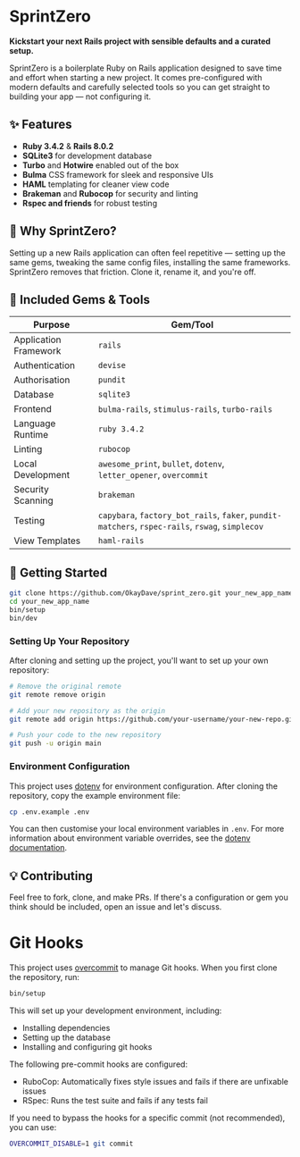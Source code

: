 # SprintZero

**Kickstart your next Rails project with sensible defaults and a curated setup.**

SprintZero is a boilerplate Ruby on Rails application designed to save time and effort when starting a new project. It comes pre-configured with modern defaults and carefully selected tools so you can get straight to building your app — not configuring it.

## ✨ Features

- **Ruby 3.4.2** & **Rails 8.0.2**
- **SQLite3** for development database
- **Turbo** and **Hotwire** enabled out of the box
- **Bulma** CSS framework for sleek and responsive UIs
- **HAML** templating for cleaner view code
- **Brakeman** and **Rubocop** for security and linting
- **Rspec and friends** for robust testing

## 🔧 Why SprintZero?

Setting up a new Rails application can often feel repetitive — setting up the same gems, tweaking the same config files, installing the same frameworks. SprintZero removes that friction. Clone it, rename it, and you're off.


## 🧰 Included Gems & Tools

| Purpose             | Gem/Tool     |
|---------------------|--------------|
| Application Framework | `rails`     |
| Authentication      | `devise`     |
| Authorisation       | `pundit`     |
| Database             | `sqlite3`    |
| Frontend             | `bulma-rails`, `stimulus-rails`, `turbo-rails` |
| Language Runtime     | `ruby 3.4.2` |
| Linting              | `rubocop`    |
| Local Development   | `awesome_print`, `bullet`, `dotenv`, `letter_opener`, `overcommit` |
| Security Scanning    | `brakeman`   |
| Testing             | `capybara`, `factory_bot_rails`, `faker`, `pundit-matchers`, `rspec-rails`, `rswag`, `simplecov` |
| View Templates       | `haml-rails` |

## 🚀 Getting Started

```bash
git clone https://github.com/OkayDave/sprint_zero.git your_new_app_name
cd your_new_app_name
bin/setup
bin/dev
```

### Setting Up Your Repository

After cloning and setting up the project, you'll want to set up your own repository:

```bash
# Remove the original remote
git remote remove origin

# Add your new repository as the origin
git remote add origin https://github.com/your-username/your-new-repo.git

# Push your code to the new repository
git push -u origin main
```

### Environment Configuration

This project uses [dotenv](https://github.com/bkeepers/dotenv) for environment configuration. After cloning the repository, copy the example environment file:

```bash
cp .env.example .env
```

You can then customise your local environment variables in `.env`. For more information about environment variable overrides, see the [dotenv documentation](https://github.com/bkeepers/dotenv#what-other-env-files-can-i-use).

## 💡 Contributing

Feel free to fork, clone, and make PRs. If there's a configuration or gem you think should be included, open an issue and let's discuss.

# Git Hooks

This project uses [overcommit](https://github.com/sds/overcommit) to manage Git hooks. When you first clone the repository, run:

```bash
bin/setup
```

This will set up your development environment, including:
- Installing dependencies
- Setting up the database
- Installing and configuring git hooks

The following pre-commit hooks are configured:
- RuboCop: Automatically fixes style issues and fails if there are unfixable issues
- RSpec: Runs the test suite and fails if any tests fail

If you need to bypass the hooks for a specific commit (not recommended), you can use:

```bash
OVERCOMMIT_DISABLE=1 git commit
```
